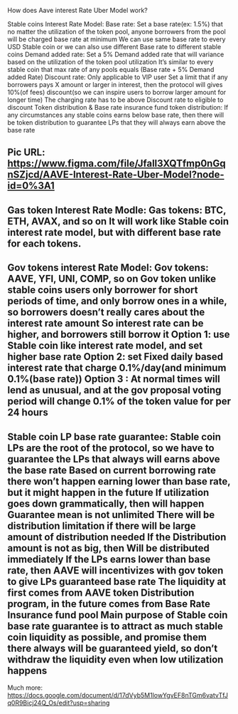 How does Aave interest Rate Uber Model work?

Stable coins Interest Rate Model:
  Base rate:
    Set a base rate(ex: 1.5%) that no matter the utilization of the token pool, anyone borrowers from the pool will be charged base rate at minimum
    We can use same base rate to every USD Stable coin or we can also use different Base rate to different stable coins
  Demand added rate:
    Set a 5% Demand added rate that will variance based on the utilization of the token pool utilization
    It’s similar to every stable coin that max rate of any pools equals (Base rate + 5% Demand added Rate)
Discount rate:
    Only applicable to VIP user
    Set a limit that if any borrowers pays X amount or larger in interest, then the protocol will gives 10%(of fees) discount(so we can inspire users to borrow larger amount for longer time)
    The charging rate has to be above Discount rate to eligible to discount
Token distribution &  Base rate insurance fund token distribution:
    If any circumstances any stable coins earns below base rate, then there will be token distribution to guarantee LPs that they will always earn above the base rate
    
Pic URL:
    https://www.figma.com/file/Jfall3XQTfmp0nGqnSZjcd/AAVE-Interest-Rate-Uber-Model?node-id=0%3A1
-----------------------------------------------------------------------------------------------------    
    
Gas token Interest Rate Modle:
  Gas tokens: BTC, ETH, AVAX, and so on
  It will work like Stable coin interest rate model, but with different base rate for each tokens.
-----------------------------------------------------------------------------------------------------

Gov tokens interest Rate Model:
  Gov tokens: AAVE, YFI, UNI, COMP, so on
    Gov token unlike stable coins users only borrower for short periods of time, and only borrow ones in a while, so borrowers doesn’t really cares about the interest rate amount
    So interest rate can be higher, and borrowers still borrow it
  Option 1: use Stable coin like interest rate model, and set higher base rate
  Option 2: set Fixed daily based interest rate that charge 0.1%/day(and minimum 0.1%(base rate))
  Option 3 : At normal times will lend as unusual, and at the gov proposal voting period will change  0.1% of the token value for per 24 hours 
----------------------------------------------------------------------------------------------------

Stable coin LP base rate guarantee:
  Stable coin LPs are the root of the protocol, so we have to guarantee the LPs that always will earns above the base rate
    Based on current borrowing rate there won’t happen earning lower than base rate, but it might happen in the future
      If utilization goes down grammatically, then will happen 
    Guarantee mean is not unlimited
      There will be distribution limitation if there will be large amount of distribution needed
      If the Distribution amount is not as big, then Will be distributed immediately
  If the LPs earns lower than base rate, then AAVE will incentivizes with  gov token to give LPs guaranteed base rate
  The liquidity at first comes from AAVE token Distribution program, in the future comes from Base Rate Insurance fund pool
  Main purpose of Stable coin base rate guarantee is to attract as much stable coin liquidity as possible, and promise them there always will be guaranteed yield,  so don’t withdraw the liquidity even when low utilization happens
-----------------------------------------------------------------------------------------------------

Much more:
  https://docs.google.com/document/d/17dVyb5M1lowYgvEF8nTGm6vatvTfJq0R9Bicj24Q_Os/edit?usp=sharing





  
